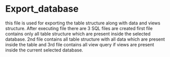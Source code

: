 # Export_database
this file is used for exporting the table structure along with data and views structure. After executing file there are 3 SQL files are created first file contains only all table structure which are present inside the selected database. 2nd file contains all table structure with all data which are present inside the table and 3rd file contains all view query if views are present inside the current selected database.
